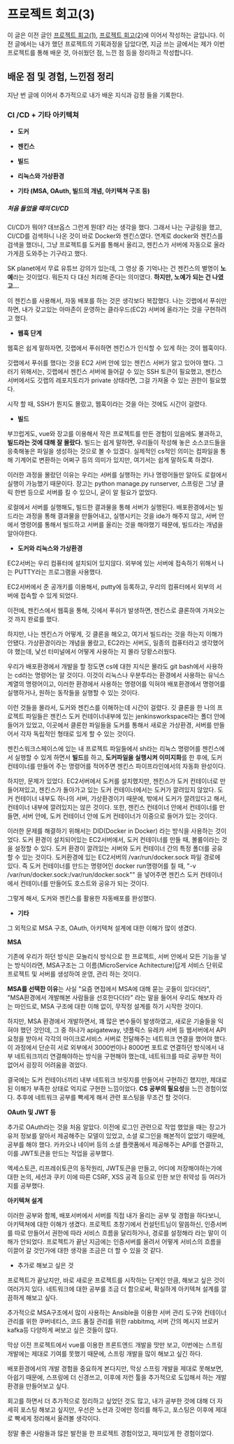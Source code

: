 # 프로젝트 회고(3)

이 글은 이전 글인 [프로젝트 회고(1)](https://ganjisriver.tistory.com/5), [프로젝트 회고(2)](https://ganjisriver.tistory.com/6)에 이어서 작성하는 글입니다. 이전 글에서는 내가 했던 프로젝트의 기획과정을 담았다면, 지금 쓰는 글에서는 제가 이번 프로젝트를 통해 배운 것, 아쉬웠던 점, 느낀 점 등을 정리하고 작성합니다.

## 배운 점 및 경험, 느낀점 정리

지난 번 글에 이어서 추가적으로 내가 배운 지식과 감정 들을 기록한다.

### CI /CD + 기타 아키텍쳐

- **도커**

- **젠킨스**

- **빌드**

- **리눅스와 가상환경**

- **기타 (MSA, OAuth, 빌드의 개념, 아키텍쳐 구조 등)**

##### 처음 들었을 때의 CI/CD

CI/CD가 뭐야? 데브옵스 그런게 뭔데? 라는 생각을 했다. 그래서 나는 구글링을 했고, CI/CD를 검색하니 나온 것이 바로 Docker와 젠킨스였다. 연계로 docker와 젠킨스를 검색을 했더니, 그냥 프로젝트를 도커를 통해서 올리고, 젠킨스가 서버에 자동으로 올라가게끔 도와주는 기구라고 했다. 

SK planet에서 무료 유튜브 강의가 있는데, 그 영상 중 기억나는 건 젠킨스의 별명이 **노예**라는 것이었다. 뭐든지 다 대신 처리해 준다는 의미였다. **하지만, 노예가 되는 건 나였고...**

이 젠킨스를 사용해서, 자동 배포를 하는 것은 생각보다 복잡했다. 나는 깃랩에서 푸쉬만 하면, 내가 갖고있는 아마존이 운영하는 클라우드(EC2) 서버에 올라가는 것을 구현하려고 했다. 

- **웹훅 단계**

웹훅은 쉽게 말하자면,  깃랩에서 푸쉬하면 젠킨스가 인식할 수 있게 하는 것이 웹훅이다.

깃랩에서 푸쉬를 했다는 것을 EC2 서버 안에 있는 젠킨스 서버가 알고 있어야 했다. 그러기 위해서는, 깃랩에서 젠킨스 서버에 들어갈 수 있는 SSH 토큰이 필요했고, 젠킨스 서버에서도 깃랩의 레포지토리가 private 상태라면, 그걸 가져올 수 있는 권한이 필요했다. 

시작 할 때, SSH가 뭔지도 몰랐고, 웹훅이라는 것을 아는 것에도 시간이 걸렸다. 

- **빌드**

부끄럽게도, vue와 장고를 이용해서 작은 프로젝트를 만든 경험이 있음에도 불과하고, **빌드라는 것에 대해 잘 몰랐다.** 빌드는 쉽게 말하면, 우리들이 작성해 놓은 소스코드들을 응축해놓은 파일을 생성하는 것으로 볼 수 있겠다. 실제적인 cs적인 의미는 컴파일을 통해 기계어로 변환하는 어쩌구 등의 의미가 있지만, 여기서는 쉽게 말하도록 하겠다.

이러한 과정을 몰랐던 이유는 우리는 서버를 실행하는 키나 명령어들만 알아도 로컬에서 실행이 가능했기 때문이다. 장고는 python manage.py runserver, 스프링은 그냥 클릭 한번 등으로 서버를 킬 수 있으니, 굳이 알 필요가 없었다. 

로컬에서 서버를 실행해도, 빌드한 결과물을 통해 서버가 실행된다. 배포환경에서는 빌드라는 과정을 통해 결과물을 만들어내고, 실행시키는 것을 ide가 해주지 않고, 서버 안에서 명령어를 통해서 빌드하고 서버를 올리는 것을 해야했기 때문에, 빌드라는 개념을 알아야한다.

- **도커와 리눅스와 가상환경**

EC2서버는 우리 컴퓨터에 설치되어 있지않다. 외부에 있는 서버에 접속하기 위해서 나는 PUTTY라는 프로그램을 사용했다.

EC2서버에서 준 공개키를 이용해서, putty에 등록하고, 우리의 컴퓨터에서 외부의 서버에 접속할 수 있게 되었다. 

이전에, 젠킨스에서 웹훅을 통해, 깃에서 푸쉬가 발생하면, 젠킨스로 클론하여 가져오는 것 까지 완료를 했다. 

하지만, 나는 젠킨스가 어떻게, 깃 클론을 해오고, 여기서 빌드라는 것을 하는지 이해가 안됐다. 가상환경이라는 개념을 몰랐고, EC2라는 서버도, 일종의 컴퓨터라고 생각했어야 했는데, 낯선 터미널에서 어떻게 사용하는 지 몰라 당황스러웠다. 

우리가 배포환경에서 개발을 할 정도면 cs에 대한 지식은 몰라도 git bash에서 사용하는 cd라는 명령어는 알 것이다. 이것이  리눅스나 우분투라는 환경에서 사용하는 유닉스 계열의 명령어이고, 이러한 환경에서 사용하는 명령어를 익혀야 배포환경에서 명령어를 실행하거나, 원하는 동작들을 실행할 수 있는 것이다. 

이런 것들을 몰라서, 도커와 젠킨스를 이해하는데 시간이 걸렸다. 깃 클론을 한 나의 프로젝트 파일들은 젠킨스 도커 컨테이너내부에 있는 jenkinsworkspace라는 폴더 안에 들어가 있었고, 이곳에서 클론한 파일들을 도커를 통해서 새로운 가상환경, 서버를 만들어서 각자 독립적인 형태로 있게 할 수 있는 것이다.

젠킨스워크스페이스에 있는 내 프로젝트 파일들에서 sh라는 리눅스 명령어를 젠킨스에서 실행할 수 있게 하면서 **빌드**를 하고, **도커파일을 실행시켜 이미지화**를 한 후에,  도커 컨테이너를 만들어 주는 명령어를 적어주면 젠킨스 파이프라인에서의 자동화 완성이다.

하지만, 문제가 있었다. EC2서버에서 도커를 설치했지만, 젠킨스가 도커 컨테이너로 만들어져있고, 젠킨스가 돌아가고 있는 도커 컨테이너에서는 도커가 깔려있지 않았다. 도커 컨테이너 내부도 하나의 서버, 가상환경이기 때문에, 밖에서 도커가 깔려있다고 해서, 컨테이너 내부에 깔려있지는 않은 것이다. 또한, 젠킨스 컨테이너 안에서 컨테이너를 만들면, 서버 안에, 도커 컨테이너 안에 도커 컨테이너가 이중으로 들어가 있는 것이다.

이러한 문제를 해결하기 위해서는 DID(Docker in Docker) 라는 방식을 사용하는 것이었다. 도커 환경이 설치되어있는 EC2서버에서, 도커 컨테이너를 만들 때, 볼륨이라는 것을 설정할 수 있다. 도커 환경이 깔려있는 서버와 도커 컨테이너 간의 특정 폴더를 공유할 수 있는 것이다. 도커환경에 있는 EC2서버의  /var/run/docker.sock 파일 경로에 있다. 즉 도커 컨테이너를 만드는 명령어인 docker run명령어를 칠 때,  "-v /var/run/docker.sock:/var/run/docker.sock"" 을 넣어주면 젠킨스 도커 컨테이너에서 컨테이너를 만들어도 호스트와 공유가 되는 것이다. 

그렇게 해서, 도커와 젠킨스를 활용한 자동배포를 완성했다.

- **기타**

그 외적으로 MSA 구조, OAuth, 아키텍쳐 설계에 대한 이해가 많이 생겼다.

**MSA**

기존에 우리가 하던 방식은 모놀리식 방식으로 한 프로젝트, 서버 안에서 모든 기능을 넣는 방식이라면, MSA구조는 그 이름(MicroService Achitecture)답게 서비스 단위로 프로젝트 및 서버를 생성하여 운영, 관리 하는 것이다.

**MSA를 선택한 이유**는 사실 "요즘 면접에서 MSA에 대해 묻는 곳들이 있다더라", "MSA환경에서 개발해본 사람들을 선호한다더라" 라는 말을 들어서 우리도 해보자 라는 마인드로, MSA 구조에 대한 이해 없이, 무작정 설계를 하기 시작한 것이다.

하지만, MSA 환경에서 개발하면서, 꽤 많은 변수들이 발생하였고, 새로운 기술들을 익혀야 했던 것인데, 그 중 하나가 apigateway, 넷플릭스 유레카 서버 등 웹서버에서 API요청을 받아서 각각의 마이크로서비스 서버로 전달해주는 네트워크 연결을 했어야 했다. 이 과정에서 단순히 서로 외부에서 3000번이나 8000번 포트로 연결하던 방식에서 내부 네트워크끼리 연결해야하는 방식을 구현해야 했는데, 네트워크를 따로 공부한 적이 없어서 굉장히 어려움을 겪었다. 

결국에는 도커 컨테이너끼리 내부 네트워크 브릿지를 만들어서 구현하긴 했지만, 제대로 된 이해가 부족한 상태로 억지로 구현한 느낌이었다. **CS 공부의 필요성**을 느낀 경험이었다. 추후에 네트워크 공부를 빡세게 해서 관련 포스팅을 무조건 할 것이다.

**OAuth 및 JWT 등**

추가로 OAuth라는 것을 처음 알았다. 이전에 로그인 관련으로 작업 했었을 때는 장고가 유저 정보를 알아서 제공해주는 모델이 있었고, 소셜 로그인을 해본적이 없었기 때문에, 공부를 해야 했다. 카카오나 네이버 등의 소셜 플랫폼에서 제공해주는 API를 연결하고, 이를 JWT토큰을 만드는 작업을 공부했다.

엑세스토큰, 리프레쉬토큰의 동작원리, JWT토큰을 만들고, 어디에 저장해야하는가에 대한 논의, 세션과 쿠키 이에 따른 CSRF, XSS 공격 등으로 인한 보안 취약성 등 여러가지를 공부했다. 

**아키텍쳐 설계**

이러한 공부와 함께, 배포서버에서 서버를 직접 내가 올리는 공부 및 경험을 하다보니, 아키텍쳐에 대한 이해가 생겼다. 프로젝트 초창기에서 컨설턴트님이 말씀하신, 인증서버를 따로 만들어서 권한에 따라 서비스 흐름을 달리하거나, 경로를 설정해라 라는 말이 이해가 안되었다. 프로젝트가 끝난 지금에는 인증서버를 올려서 어떻게 서비스의 흐름을 이끌어 갈 것인가에 대한 생각을 조금은 더 할 수 있을 것 같다.

- 추가로 해보고 싶은 것

프로젝트가 끝났지만, 바로 새로운 프로젝트를 시작하는 단계인 만큼, 해보고 싶은 것이 여러가지 있다. 네트워크에 대한 공부를 조금 더 함으로써, 확실하게 아키텍쳐 설계를 깔끔하게 해보고 싶다.

추가적으로 MSA구조에서 많이 사용하는 Ansible을 이용한 서버 관리 도구와 컨테이너 관리를 위한 쿠버네티스, 코드 품질 관리를 위한 rabbitmq, 서버 간의 메시지 브로커 kafka등 다양하게 써보고 싶은 것들이 많다.

막상 이전 프로젝트에서 vue를 이용한 프론트엔드 개발을 맛만 보고, 이번에는 스프링 개발에는 제대로 기여를 못했기 때문에, 스프링 개발을 많이 해보고 싶긴 하다.

배포환경에서의 개발 경험을 중요하게 본다지만, 막상 스프링 개발을 제대로 못해보면, 아쉽기 때문에, 스프링에 더 신경쓰고, 이후에 저런 툴을 추가적으로 도입해서 하는 개발환경을 만들어보고 싶다.

회고를 하면서 더 추가적으로 정리하고 싶었던 것도 많고, 내가 공부한 것에 대해 더 자세히 포스팅 해보고 싶지만, 우선은 노션과 깃에만 정리를 해두고, 포스팅은 이후에 제대로 빡세게 정리해서 올려볼 생각이다.

정말 좋은 사람들과 많은 발전을 한 프로젝트 경험이었고, 재미있게 한 경험이었다.
